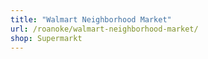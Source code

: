 ```yaml
---
title: "Walmart Neighborhood Market"
url: /roanoke/walmart-neighborhood-market/
shop: Supermarkt
---
```

